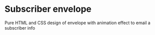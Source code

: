 # Subscriber envelope
Pure HTML and CSS design of envelope with animation effect to email a subscriber info
